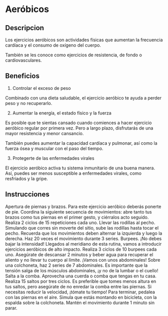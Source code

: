 # Aeróbicos

## Descripcion

Los ejercicios aeróbicos son actividades físicas que aumentan la frecuencia cardíaca y el consumo de oxígeno del cuerpo. 

También se les conoce como ejercicios de resistencia, de fondo o cardiovasculares.

## Beneficios

1. Controlar el exceso de peso

Combinado con una dieta saludable, el ejercicio aeróbico te ayuda a perder peso y no recuperarlo.

2. Aumentar la energía, el estado físico y la fuerza

Es posible que te sientas cansado cuando comiences a hacer ejercicio aeróbico regular por primera vez. Pero a largo plazo, disfrutarás de una mayor resistencia y menor cansancio.

También puedes aumentar la capacidad cardíaca y pulmonar, así como la fuerza ósea y muscular con el paso del tiempo.

3. Protegerte de las enfermedades virales

El ejercicio aeróbico activa tu sistema inmunitario de una buena manera. Así, puedes ser menos susceptible a enfermedades virales, como resfriados y la gripe.

## Instrucciones

Apertura de piernas y brazos. Para este ejercicio aeróbico deberás ponerte de pie. Coordina la siguiente secuencia de movimientos: abre tanto tus brazos como tus piernas en el primer gesto, y ciérralos acto seguido. Realiza 2 ciclos de 15 repeticiones cada uno.
Llevar las rodillas al pecho. Simulando que corres sin moverte del sitio, sube las rodillas hasta tocar el pecho. Recuerda que los movimientos deben alternar la izquierda y luego la derecha. Haz 20 veces el movimiento durante 3 series.
Burpees. ¡No debes bajar la intensidad! Llegados al meridiano de esta rutina, vamos a introducir ejercicios aeróbicos de alto impacto. Realiza 3 ciclos de 10 burpees cada uno. Asegúrate de descansar 2 minutos y beber agua para recuperar el aliento y no llevar tu cuerpo al límite.
¡Vamos con unos abdominales! Sobre una colchoneta, haz 2 series de 7 abdominales. Es importante que la tensión salga de los músculos abdominales, ¡y no de la lumbar o el cuello!
Salta a la comba. Aprovecha una cuerda o comba que tengas en tu casa. Realiza 15 saltos por tres ciclos. Es preferible que tomes menos altura en tus saltos, pero asegúrate de no enredar la comba entre las piernas. Si necesitas reducir la velocidad, ¡tómate tu tiempo!
Para terminar, pedalea con las piernas en el aire. Simula que estás montando en bicicleta, con la espalda sobre la colchoneta. Mantén el movimiento durante 1 minuto sin parar.
